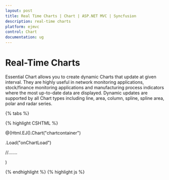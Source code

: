 ```yaml
---
layout: post
title: Real Time Charts | Chart | ASP.NET MVC | Syncfusion
description: real-time charts
platform: ejmvc
control: Chart
documentation: ug
---
```


# Real-Time Charts

Essential Chart allows you to create dynamic Charts that update at given interval. They are highly useful in network monitoring applications, stock/finance monitoring applications and manufacturing process indicators where the most up-to-date data are displayed. Dynamic updates are supported by all Chart types including line, area, column, spline, spline area, polar and radar series.

{% tabs %}
 
{% highlight CSHTML %}





@(Html.EJ().Chart("chartcontainer") 



.Load("onChartLoad")

//.......

)

{% endhighlight  %}
{% highlight js %}

<script type="text/javascript">



   function onchartload(sender) {

            for (var i = 0; i < 20; i = i + 0.1) {

                AddPoint(sender.model.series[0], 0);

            }

            chartobj = this;

            intervalId = window.setInterval(OnRefresh, 80);

        }


   function OnRefresh() {



            if (chartobj.model.series[0].points.length > 200) {

                chartobj.model.series[0].points.splice(0, 2);

                count += 2;

            }

            AddPoint(chartobj.model.series[0], count);

            $("#livechart").ejChart("redraw");

        }

  function AddPoint(series, count) {

            if (series.points == undefined)

                series.points = [];

            series.points[series.points.length] =

                         { x: series.points.length + count, y: getRandomNum(30, 40) };

        }



   function getRandomNum(lbound, ubound) {

            return (Math.floor(Math.random() * (ubound - lbound)) + lbound);

        }         
{% endhighlight  %}
{% endtabs %} 

![](Real-Time-Charts_images/Real-Time-Charts_img1.png)

Real-Time Chart
{:.caption}
